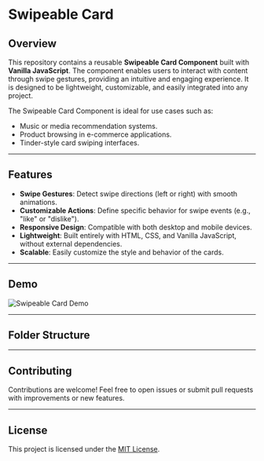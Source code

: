 # Swipeable Card

## Overview

This repository contains a reusable **Swipeable Card Component** built with **Vanilla JavaScript**. The component enables users to interact with content through swipe gestures, providing an intuitive and engaging experience. It is designed to be lightweight, customizable, and easily integrated into any project.

The Swipeable Card Component is ideal for use cases such as:
- Music or media recommendation systems.
- Product browsing in e-commerce applications.
- Tinder-style card swiping interfaces.

---

## Features

- **Swipe Gestures**: Detect swipe directions (left or right) with smooth animations.
- **Customizable Actions**: Define specific behavior for swipe events (e.g., "like" or "dislike").
- **Responsive Design**: Compatible with both desktop and mobile devices.
- **Lightweight**: Built entirely with HTML, CSS, and Vanilla JavaScript, without external dependencies.
- **Scalable**: Easily customize the style and behavior of the cards.

---

## Demo

![Swipeable Card Demo](https://user-images.githubusercontent.com/demo-placeholder.gif)

---

## Folder Structure
---

## Contributing

Contributions are welcome! Feel free to open issues or submit pull requests with improvements or new features.

---

## License

This project is licensed under the [MIT License](LICENSE).
